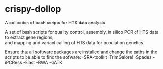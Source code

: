 # crispy-dollop
A collection of bash scripts for HTS data analysis

A set of bash scripts for quality control, assembly, in silico PCR of HTS data to extract gene regions;  
and mapping and variant calling of HTS data for population genetics.

Ensure that all software packages are installed and change the paths in the scripts to be able to find the sofware:
-SRA-toolkit
-TrimGalore!
-Spades
-iPCRess
-Blast
-BWA
-GATK
